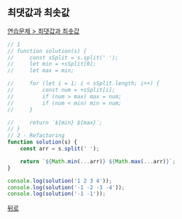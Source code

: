 ## 최댓값과 최솟값

[연습문제 > 최댓값과 최솟값](https://programmers.co.kr/learn/courses/30/lessons/12939)

``` js
// 1
// function solution(s) {
//     const sSplit = s.split(' ');
//     let min = +sSplit[0];
//     let max = min;

//     for (let i = 1; i < sSplit.length; i++) {
//         const num = +sSplit[i];
//         if (num > max) max = num;
//         if (num < min) min = num;
//     }

//     return `${min} ${max}`;
// }
// 2 - Refactoring
function solution(s) {
    const arr = s.split(' ');

    return `${Math.min(...arr)} ${Math.max(...arr)}`;
}

console.log(solution('1 2 3 4'));
console.log(solution('-1 -2 -3 -4'));
console.log(solution('-1 -1'));
```

[뒤로](https://github.com/SeongYongLee/TIL/tree/main/AlgorithmProgrammers)